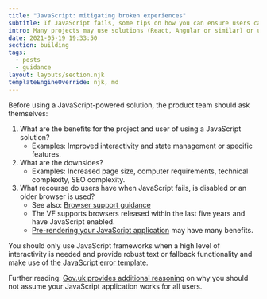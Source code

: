 ```yaml
---
title: "JavaScript: mitigating broken experiences"
subtitle: If JavaScript fails, some tips on how you can ensure users can still complete their task.
intro: Many projects may use solutions (React, Angular or similar) or use Visual Framework components that require JavaScript to function but there are many costs.
date: 2021-05-19 19:33:50
section: building
tags:
  - posts
  - guidance
layout: layouts/section.njk
templateEngineOverride: njk, md
---
```


Before using a JavaScript-powered solution, the product team should ask themselves:

1. What are the benefits for the project and user of using a JavaScript solution?
     - Examples: Improved interactivity and state management or specific features.
2. What are the downsides?
    - Examples: Increased page size, computer requirements, technical complexity, SEO complexity.
3.  What recourse do users have when JavaScript fails, is disabled or an older browser is used?
    - See also: [Browser support guidance](https://stable.visual-framework.dev/guidance/browser-support/)
    - The VF supports browsers released within the last five years and have JavaScript enabled.
    - [Pre-rendering your JavaScript application](https://duckduckgo.com/?q=prerendering+javascript+frameworks) may have many benefits.

You should only use JavaScript frameworks when a high level of interactivity is needed and provide robust text or fallback functionality and make use of [the JavaScript error template](/patterns/error-pages/).

Further reading: [Gov.uk provides additional reasoning](https://www.gov.uk/service-manual/technology/using-progressive-enhancement#do-not-assume-users-turn-off-css-or-javascript) on why you should not assume your JavaScript application works for all users.
